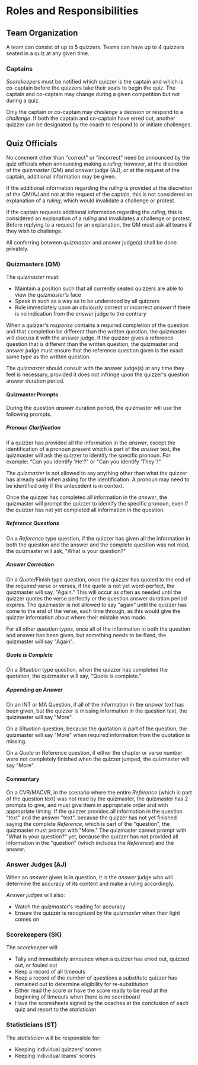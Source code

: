 # Roles and Responsibilities

## Team Organization

A team can consist of up to 5 quizzers. Teams can have up to 4 quizzers seated in a quiz at any given time.

### Captains

*Scorekeepers* must be notified which quizzer is the captain and which is co-captain before the quizzers take their seats to begin the quiz. The captain and co-captain may change during a given competition but not during a quiz.

Only the captain or co-captain may *challenge* a decision or respond to a *challenge*. If both the captain and co-captain have erred out, another quizzer can be designated by the coach to respond to or initiate challenges.

## Quiz Officials

No comment other than "correct" or "incorrect" need be announced by the quiz officials when announcing making a *ruling*; however, at the discretion of the *quizmaster* (QM) and *answer judge* (AJ), or at the request of the captain, additional information may be given.

If the additional information regarding the *ruling* is provided at the discretion of the QM/AJ and not at the request of the captain, this is not considered an explanation of a *ruling*, which would invalidate a challenge or protest.

If the captain requests additional information regarding the *ruling*, this is considered an explanation of a *ruling* and invalidates a challenge or protest. Before replying to a request for an explanation, the QM must ask all teams if they wish to challenge.

All conferring between *quizmaster* and answer judge(s) shall be done privately.

### Quizmasters (QM)

The *quizmaster* must:

- Maintain a position such that all currently seated quizzers are able to view the *quizmaster*'s face
- Speak in such as a way as to be understood by all quizzers
- Rule immediately upon an obviously correct or incorrect *answer* if there is no indication from the *answer* judge to the contrary

When a quizzer's *response* contains a required completion of the question and that completion be different than the written question, the quizmaster will discuss it with the answer judge. If the quizzer gives a reference question that is different than the written question, the quizmaster and answer judge must ensure that the reference question given is the exact same type as the written question.

The *quizmaster* should consult with the answer judge(s) at any time they feel is necessary, provided it does not infringe upon the quizzer's question answer duration period.

#### Quizmaster Prompts

During the question *answer* duration period, the quizmaster will use the following prompts.

##### Pronoun Clarification

If a quizzer has provided all the information in the *answer*, except the identification of a pronoun present which is part of the *answer* text, the quizmaster will ask the quizzer to identify the specific pronoun. For example: "Can you identify 'He'?" or "Can you identify 'They'?"

The *quizmaster* is not allowed to say anything other than what the quizzer has already said when asking for the identification. A pronoun may need to be identified only if the antecedent is in context.

Once the quizzer has completed all information in the *answer*, the quizmaster will prompt the quizzer to identify the specific pronoun, even if the quizzer has not yet completed all information in the question.

##### Reference Questions

On a *Reference* type question, if the quizzer has given all the information in both the question and the answer and the complete question was not read, the quizmaster will ask, "What is your question?"

##### Answer Correction

On a *Quote*/Finish type question, once the quizzer has quoted to the end of the required verse or verses, if the quote is not yet word-perfect, the quizmaster will say, "Again." This will occur as often as needed until the quizzer quotes the verse perfectly or the question answer duration period expires. The quizmaster is not allowed to say "again" until the quizzer has come to the end of the verse, each time through, as this would give the quizzer information about where their mistake was made.

For all other *question types*, once all of the information in both the question and answer has been given, but something needs to be fixed, the quizmaster will say "Again".

##### Quote is Complete

On a *Situation* type question, when the quizzer has completed the quotation, the quizmaster will say, "Quote is complete."

##### Appending an Answer

On an INT or MA Question, if all of the information in the *answer text* has been given, but the quizzer is missing information in the question text, the quizmaster will say "More".

On a *Situation* question, because the quotation is part of the question, the quizmaster will say "More" when required information from the quotation is missing.

On a *Quote* or Reference question, if either the chapter or verse number were not completely finished when the quizzer jumped, the quizmaster will say "More".

#### Commentary

On a CVR/MACVR, in the scenario where the entire *Reference* (which is part of the question text) was not read by the quizmaster, the quizmaster has 2 prompts to give, and must give them in appropriate order and with appropriate timing. If the quizzer provides all information in the question "text" and the answer "text", because the quizzer has not yet finished saying the complete *Reference*, which is part of the "question", the quizmaster must prompt with "More." The quizmaster cannot prompt with "What is your question?" yet, because the quizzer has not provided all information in the "question" (which includes the *Reference*) and the answer.

### Answer Judges (AJ)

When an *answer* given is in question, it is the *answer* judge who will determine the accuracy of its content and make a ruling accordingly.

*Answer judges* will also:

- Watch the *quizmaster*'s reading for accuracy
- Ensure the quizzer is recognized by the *quizmaster* when their light comes on

### Scorekeepers (SK)

The *scorekeeper* will:

- Tally and immediately announce when a quizzer has erred out, quizzed out, or fouled out
- Keep a record of all timeouts
- Keep a record of the *number* of questions a substitute quizzer has remained out to determine eligibility for re-substitution
- Either read the score or have the score ready to be read at the beginning of timeouts when there is no scoreboard
- Have the scoresheets signed by the coaches at the conclusion of each quiz and report to the *statistician*

### Statisticians (ST)

The *statistician* will be responsible for:

- Keeping individual quizzers' scores
- Keeping individual teams' scores
